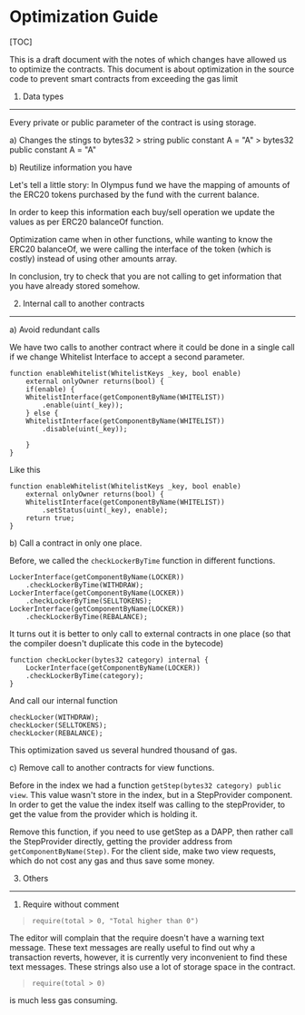 Optimization Guide
===============

[TOC]

This is a draft document with the notes of which changes have allowed us to optimize the contracts. This document is about optimization in the source code to prevent smart contracts from exceeding the gas limit

1. Data types
-------------

Every private or public parameter of the contract is using storage.

a) Changes the stings to bytes32 \> string public constant A = "A" \> bytes32 public constant A = "A"

b) Reutilize information you have

Let's tell a little story: In Olympus fund we have the mapping of amounts of the ERC20 tokens purchased by the fund with the current balance.

In order to keep this information each buy/sell operation we update the values as per ERC20 balanceOf function.

Optimization came when in other functions, while wanting to know the ERC20 balanceOf, we were calling the interface of the token (which is costly) instead of using other amounts array.

In conclusion, try to check that you are not calling to get information that you have already stored somehow.

2. Internal call to another contracts
-------------------------------------

a) Avoid redundant calls

We have two calls to another contract where it could be done in a single call if we change Whitelist Interface to accept a second parameter.

``` {.sourceCode .javascript}
function enableWhitelist(WhitelistKeys _key, bool enable)
    external onlyOwner returns(bool) {
    if(enable) {
    WhitelistInterface(getComponentByName(WHITELIST))
        .enable(uint(_key));
    } else {
    WhitelistInterface(getComponentByName(WHITELIST))
        .disable(uint(_key));

    }
}
```

Like this

``` {.sourceCode .javascript}
function enableWhitelist(WhitelistKeys _key, bool enable)
    external onlyOwner returns(bool) {
    WhitelistInterface(getComponentByName(WHITELIST))
        .setStatus(uint(_key), enable);
    return true;
}
```

b) Call a contract in only one place.

Before, we called the `checkLockerByTime` function in different functions.

``` {.sourceCode .javascript}
LockerInterface(getComponentByName(LOCKER))
    .checkLockerByTime(WITHDRAW);
LockerInterface(getComponentByName(LOCKER))
    .checkLockerByTime(SELLTOKENS);
LockerInterface(getComponentByName(LOCKER))
    .checkLockerByTime(REBALANCE);
```

It turns out it is better to only call to external contracts in one place (so that the compiler doesn't duplicate this code in the bytecode)

``` {.sourceCode .javascript}
function checkLocker(bytes32 category) internal {
    LockerInterface(getComponentByName(LOCKER))
    .checkLockerByTime(category);
}
```

And call our internal function

``` {.sourceCode .javascript}
checkLocker(WITHDRAW);
checkLocker(SELLTOKENS);
checkLocker(REBALANCE);
```

This optimization saved us several hundred thousand of gas.

c) Remove call to another contracts for view functions.

Before in the index we had a function `getStep(bytes32 category) public view`. This value wasn't store in the index, but in a StepProvider component. In order to get the value the index itself was calling to the stepProvider, to get the value from the provider which is holding it.

Remove this function, if you need to use getStep as a DAPP, then rather call the StepProvider directly, getting the provider address from `getComponentByName(Step)`. For the client side, make two view requests, which do not cost any gas and thus save some money.

3. Others
---------

1.  Require without comment

> `require(total > 0, "Total higher than 0")`

The editor will complain that the require doesn't have a warning text message. These text messages are really useful to find out why a transaction reverts, however, it is currently very inconvenient to find these text messages. These strings also use a lot of storage space in the contract.

> `require(total > 0)`

is much less gas consuming.
